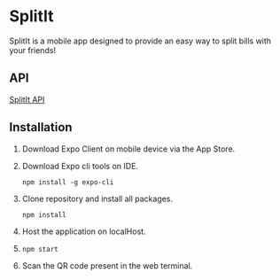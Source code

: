 # SplitIt

SplitIt is a mobile app designed to provide an easy way to split bills with your friends!

## API

[SplitIt API](https://github.com/enterdoki/SplitIt-API)

## Installation

1. Download Expo Client on mobile device via the App Store.

2. Download Expo cli tools on IDE.

   ``` npm install -g expo-cli  ```

3. Clone repository and install all packages.

   ``` npm install ```

4. Host the application on localHost.

5. ``` npm start ```

6. Scan the QR code present in the web terminal.




